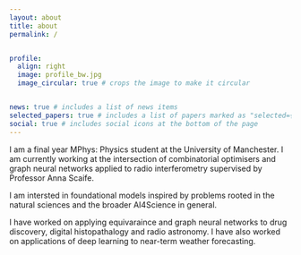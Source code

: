 ```yaml
---
layout: about
title: about
permalink: /


profile:
  align: right
  image: profile_bw.jpg
  image_circular: true # crops the image to make it circular


news: true # includes a list of news items
selected_papers: true # includes a list of papers marked as "selected={true}"
social: true # includes social icons at the bottom of the page
---
```


I am a final year MPhys: Physics student at the University of Manchester. I am currently working at the intersection of combinatorial optimisers and graph neural networks applied to radio interferometry supervised by Professor Anna Scaife. 

I am intersted in foundational models inspired by problems rooted in the natural sciences and the broader AI4Science in general. 

I have worked on applying equivaraince and graph neural networks to drug discovery, digital histopathalogy and radio astronomy. I have also worked on applications of deep learning to near-term weather forecasting. 
